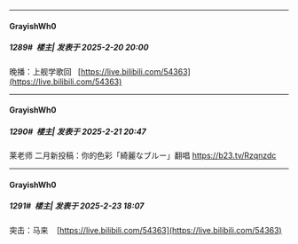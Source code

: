 ﻿
*****

####  GrayishWh0  
##### 1289#         楼主| 发表于 2025-2-20 20:00

晚播：上舰学歌回   [https://live.bilibili.com/54363](https://live.bilibili.com/54363)


*****

####  GrayishWh0  
##### 1290#         楼主| 发表于 2025-2-21 20:47

莱老师 二月新投稿：你的色彩「綺麗なブルー」翻唱 https://b23.tv/Rzqnzdc


*****

####  GrayishWh0  
##### 1291#         楼主| 发表于 2025-2-23 18:07

突击：马来    [https://live.bilibili.com/54363](https://live.bilibili.com/54363)

